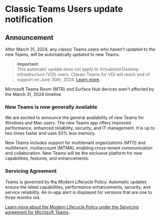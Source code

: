 # Classic Teams Users update notification

## Announcement
After March 31, 2024, any classic Teams users who haven't updated to the new Teams, will be automatically updated to new Teams.

> **Important**:  
> This automatic update does not apply to Virtualized Desktop Infrastructure (VDI) users. Classic Teams for VDI will reach end of support on June 30th, 2024. [Learn more](https://link-to-VDI-upgrade-info).

Microsoft Teams Room (MTR) and Surface Hub devices aren't affected by the March 31, 2024 timeline.

### New Teams is now generally available
We are excited to announce the general availability of new Teams for Windows and Mac users. The new Teams app offers improved performance, enhanced reliability, security, and IT management. It is up to two times faster and uses 50% less memory.

New Teams includes support for multitenant organizations (MTO) and multitenant, multiaccount (MTMA), enabling cross-tenant communication and collaboration. New Teams will be the exclusive platform for new capabilities, features, and enhancements.

### Servicing Agreement
Teams is governed by the Modern Lifecycle Policy. Automatic updates ensure the latest capabilities, performance enhancements, security, and service reliability. An in-app alert is displayed for versions that are one to three months old.

[Learn more about the Modern Lifecycle Policy under the Servicing agreement for Microsoft Teams](https://link-to-modern-lifecycle-policy).
